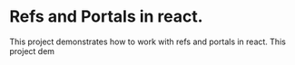 # Refs and Portals in react.

This project demonstrates how to work with refs and portals in react.
This project dem